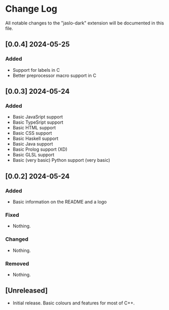 # Change Log

All notable changes to the "jaslo-dark" extension will be documented in this file.

## [0.0.4] 2024-05-25

### Added

- Support for labels in C
- Better preprocessor macro support in C

## [0.0.3] 2024-05-24

### Added

- Basic JavaSript support
- Basic TypeSript support
- Basic HTML support
- Basic CSS support
- Basic Haskell support
- Basic Java support
- Basic Prolog support (XD)
- Basic GLSL support
- Basic (very basic) Python support (very basic)

## [0.0.2] 2024-05-24

### Added

- Basic information on the README and a logo

### Fixed

- Nothing.

### Changed

- Nothing.

### Removed

- Nothing.

## [Unreleased]

- Initial release. Basic colours and features for most of C++.
